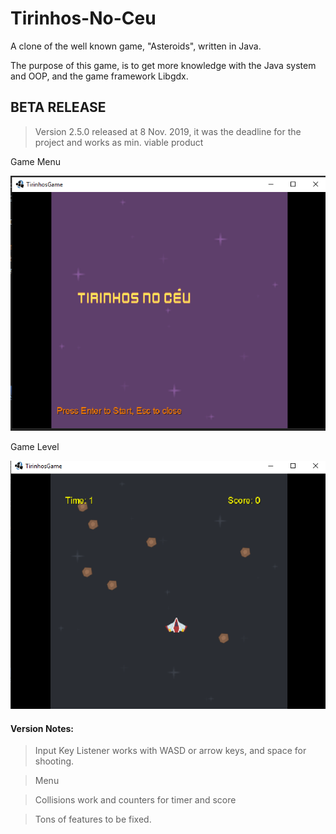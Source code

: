 # Tirinhos-No-Ceu
A clone of the well known game, "Asteroids", written in Java.

The purpose of this game, is to get more knowledge with the Java system and OOP, and the game framework Libgdx.


## **BETA RELEASE**
> Version 2.5.0 released at 8 Nov. 2019, it was the deadline for the project and works as min. viable product

Game Menu

![](https://github.com/MarcoDSilva/Tirinhos-No-Ceu/blob/master/1.png "game menu preview")

Game Level

![](https://github.com/MarcoDSilva/Tirinhos-No-Ceu/blob/master/2.png "game level preview")

#### Version Notes:

> Input Key Listener works with WASD or arrow keys, and space for shooting. 

> Menu 

> Collisions work and counters for timer and score

> Tons of features to be fixed.
